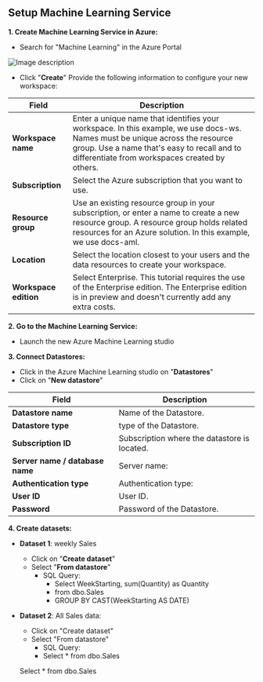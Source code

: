 ## Setup Machine Learning Service

**1. Create Machine Learning Service in Azure:**
  - Search for "Machine Learning" in the Azure Portal
  
![Image description](https://docs.microsoft.com/en-us/azure/includes/media/aml-create-in-portal/create-workspace.gif)  

  - Click "**Create**"
Provide the following information to configure your new workspace:


| Field  | Description |
| ------------- | ------------- |
|**Workspace name**|	Enter a unique name that identifies your workspace. In this example, we use docs-ws. Names must be unique across the resource group. Use a name that's easy to recall and to differentiate from workspaces created by others.|
|**Subscription**|	Select the Azure subscription that you want to use.|
|**Resource group**|	Use an existing resource group in your subscription, or enter a name to create a new resource group. A resource group holds related resources for an Azure solution. In this example, we use docs-aml.|
|**Location**|	Select the location closest to your users and the data resources to create your workspace.|
|**Workspace edition**|	Select Enterprise. This tutorial requires the use of the Enterprise edition. The Enterprise edition is in preview and doesn't currently add any extra costs.|
    
 
    
**2. Go to the Machine Learning Service:**
  - Launch the new Azure Machine Learning studio
  
**3. Connect Datastores:**
  - Click in the Azure Machine Learning studio on "**Datastores**"
  - Click on "**New datastore**"
  
| Field  | Description |
| ------------- | ------------- |
|**Datastore name**|	Name of the Datastore.|
|**Datastore type**|	type of the Datastore.|
|**Subscription ID**|	Subscription where the datastore is located.|
|**Server name / database name**|	Server name:|
|**Authentication type**|	Authentication type:|
|**User ID**|	User ID.|
|**Password**|	Password of the Datastore.|
  
    
**4. Create datasets:**
  - **Dataset 1**: weekly Sales 
    - Click on "**Create dataset**"
    - Select "**From datastore**"
      - SQL Query:
        - Select WeekStarting, sum(Quantity) as Quantity 
        - from dbo.Sales
        - GROUP BY CAST(WeekStarting AS DATE)
        
  - **Dataset 2**: All Sales data:
    - Click on "Create dataset"
    - Select "From datastore"
       - SQL Query:
        - Select * from dbo.Sales
    
    
    
    
    
    
    
    Select * from dbo.Sales

